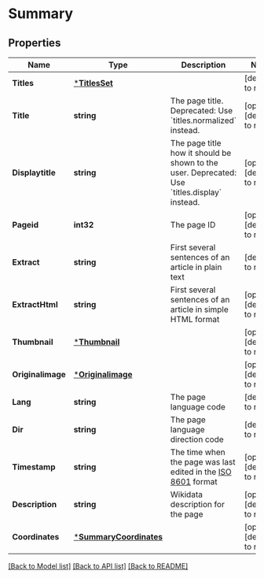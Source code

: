 # Summary

## Properties
Name | Type | Description | Notes
------------ | ------------- | ------------- | -------------
**Titles** | [***TitlesSet**](titles_set.md) |  | [default to null]
**Title** | **string** | The page title. Deprecated: Use &#x60;titles.normalized&#x60; instead.  | [optional] [default to null]
**Displaytitle** | **string** | The page title how it should be shown to the user. Deprecated: Use &#x60;titles.display&#x60; instead.  | [optional] [default to null]
**Pageid** | **int32** | The page ID | [optional] [default to null]
**Extract** | **string** | First several sentences of an article in plain text | [default to null]
**ExtractHtml** | **string** | First several sentences of an article in simple HTML format | [optional] [default to null]
**Thumbnail** | [***Thumbnail**](thumbnail.md) |  | [optional] [default to null]
**Originalimage** | [***Originalimage**](originalimage.md) |  | [optional] [default to null]
**Lang** | **string** | The page language code | [default to null]
**Dir** | **string** | The page language direction code | [default to null]
**Timestamp** | **string** | The time when the page was last edited in the [ISO 8601](https://en.wikipedia.org/wiki/ISO_8601) format | [optional] [default to null]
**Description** | **string** | Wikidata description for the page | [optional] [default to null]
**Coordinates** | [***SummaryCoordinates**](summary_coordinates.md) |  | [optional] [default to null]

[[Back to Model list]](../README.md#documentation-for-models) [[Back to API list]](../README.md#documentation-for-api-endpoints) [[Back to README]](../README.md)

